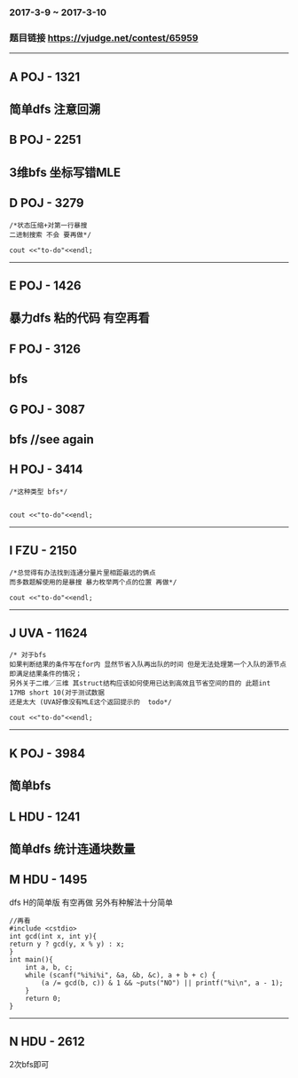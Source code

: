 ### 2017-3-9 ~ 2017-3-10
### 题目链接 https://vjudge.net/contest/65959
---------
## A POJ - 1321
简单dfs 注意回溯
---------
## B POJ - 2251
3维bfs 坐标写错MLE
---------
## D POJ - 3279
    
    /*状态压缩+对第一行暴搜
    二进制搜索 不会 要再做*/
     
    cout <<"to-do"<<endl;
    
    
---------
## E POJ - 1426
暴力dfs 粘的代码 有空再看 
---------
## F POJ - 3126
 bfs 
---------
## G POJ - 3087
 bfs  //see again
---------
## H POJ - 3414
    
    /*这种类型 bfs*/
    
     
    cout <<"to-do"<<endl;
    
    
---------
## I FZU - 2150
    
    /*总觉得有办法找到连通分量片里相距最远的俩点
    而多数题解使用的是暴搜 暴力枚举两个点的位置 再做*/
    
    cout <<"to-do"<<endl;
    
    
---------
## J UVA - 11624
    
    /* 对于bfs 
    如果判断结果的条件写在for内 显然节省入队再出队的时间 但是无法处理第一个入队的源节点即满足结果条件的情况；
    另外关于二维／三维 其struct结构应该如何使用已达到高效且节省空间的目的 此题int 17MB short 10(对于测试数据
    还是太大 (UVA好像没有MLE这个返回提示的  todo*/
    
    cout <<"to-do"<<endl;
    
    
---------
## K POJ - 3984
 简单bfs 
---------
## L HDU - 1241
 简单dfs 统计连通块数量 
---------
## M HDU - 1495
 dfs H的简单版 有空再做 另外有种解法十分简单
     
    //再看
    #include <cstdio>
    int gcd(int x, int y){
    return y ? gcd(y, x % y) : x;
    }
    int main(){
        int a, b, c;
        while (scanf("%i%i%i", &a, &b, &c), a + b + c) {
            (a /= gcd(b, c)) & 1 && ~puts("NO") || printf("%i\n", a - 1);
        }
        return 0;
    }
    
    
---------
## N HDU - 2612
2次bfs即可



